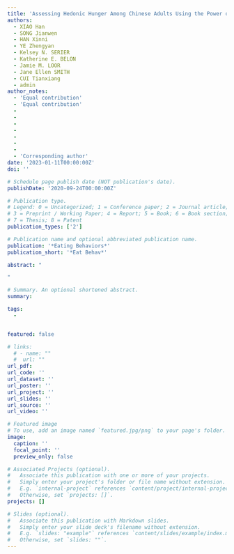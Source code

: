 ```yaml
---
title: 'Assessing Hedonic Hunger Among Chinese Adults Using the Power of Food Scale: Psychometric properties and cross-cultural invariance and differences between China and the US'
authors:
  - XIAO Han
  - SONG Jianwen
  - HAN Xinni
  - YE Zhengyan
  - Kelsey N. SERIER
  - Katherine E. BELON
  - Jamie M. LOOR
  - Jane Ellen SMITH
  - CUI Tianxiang
  - admin
author_notes:
  - 'Equal contribution'
  - 'Equal contribution'
  -
  -
  -
  -
  -
  -
  -
  - 'Corresponding author'
date: '2023-01-11T00:00:00Z'
doi: ''

# Schedule page publish date (NOT publication's date).
publishDate: '2020-09-24T00:00:00Z'

# Publication type.
# Legend: 0 = Uncategorized; 1 = Conference paper; 2 = Journal article;
# 3 = Preprint / Working Paper; 4 = Report; 5 = Book; 6 = Book section;
# 7 = Thesis; 8 = Patent
publication_types: ['2']

# Publication name and optional abbreviated publication name.
publication: '*Eating Behaviors*'
publication_short: '*Eat Behav*'

abstract: "

"

# Summary. An optional shortened abstract.
summary: 

tags:
  - 


featured: false

# links:
  # - name: ""
  #  url: ""
url_pdf: 
url_code: ''
url_dataset: ''
url_poster: ''
url_project: ''
url_slides: ''
url_source: ''
url_video: ''

# Featured image
# To use, add an image named `featured.jpg/png` to your page's folder.
image:
  caption: ''
  focal_point: ''
  preview_only: false

# Associated Projects (optional).
#   Associate this publication with one or more of your projects.
#   Simply enter your project's folder or file name without extension.
#   E.g. `internal-project` references `content/project/internal-project/index.md`.
#   Otherwise, set `projects: []`.
projects: []

# Slides (optional).
#   Associate this publication with Markdown slides.
#   Simply enter your slide deck's filename without extension.
#   E.g. `slides: "example"` references `content/slides/example/index.md`.
#   Otherwise, set `slides: ""`.
---
```

